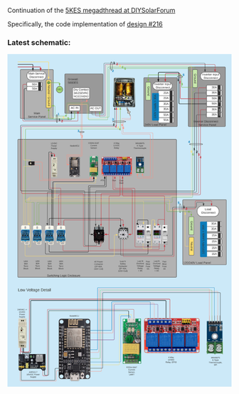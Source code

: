 Continuation of the [5KES megadthread at
DIYSolarForum](https://diysolarforum.com/threads/design-review-growatt-spf-5000-es-grid-backup-neutral-bonding.29717/)

Specifically, the code implementation of [design
#216](https://diysolarforum.com/threads/design-review-growatt-spf-5000-es-grid-backup-neutral-bonding.29717/post-402492)

### Latest schematic:
<p align="center">
<img src="./assets/schematic.png" width="800">
</p>
